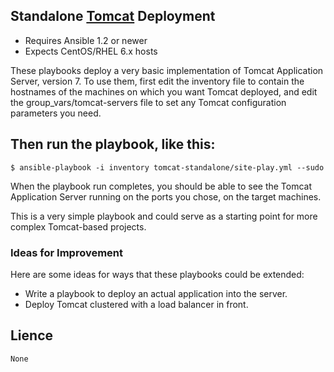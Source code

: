 
## Standalone [Tomcat](http://tomcat.apache.org/) Deployment

- Requires Ansible 1.2 or newer
- Expects CentOS/RHEL 6.x hosts

These playbooks deploy a very basic implementation of Tomcat Application Server,
version 7. To use them, first edit the inventory file to contain the
hostnames of the machines on which you want Tomcat deployed, and edit the 
group_vars/tomcat-servers file to set any Tomcat configuration parameters you need.

## Then run the playbook, like this:
```
$ ansible-playbook -i inventory tomcat-standalone/site-play.yml --sudo
```
When the playbook run completes, you should be able to see the Tomcat
Application Server running on the ports you chose, on the target machines.

This is a very simple playbook and could serve as a starting point for more
complex Tomcat-based projects. 

### Ideas for Improvement

Here are some ideas for ways that these playbooks could be extended:

- Write a playbook to deploy an actual application into the server.
- Deploy Tomcat clustered with a load balancer in front.

## Lience
```
None
```